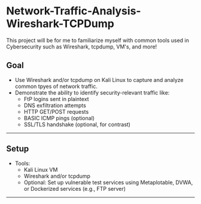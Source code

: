# Network-Traffic-Analysis-Wireshark-TCPDump

This project will be for me to familiarize myself with common tools used in Cybersecurity such as Wireshark, tcpdump, VM's, and more!

## Goal

- Use Wireshark and/or tcpdump on Kali Linux to capture and analyze common tpyes of network traffic.
- Demonstrate the ability to identify security-relevant traffic like:
    - FtP logins sent in plaintext
    - DNS exfiltration attempts
    - HTTP GET/POST requests
    - BASIC ICMP pings (optional)
    - SSL/TLS handshake (optional, for contrast)
------------------------------------------------------------------------------------------------------------------------
## Setup

- Tools:
    - Kali Linux VM
    - Wireshark and/or tcpdump
    - Optional: Set up vulnerable test services using Metaplotable, DVWA, or Dockerized services (e.g., FTP server)
------------------------------------------------------------------------------------------------------------------------

